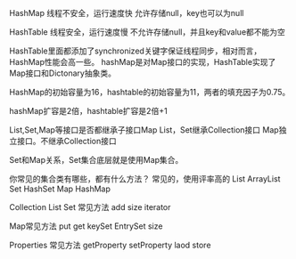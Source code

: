 HashMap 线程不安全，运行速度快
允许存储null，key也可以为null

HashTable 线程安全，运行速度慢
不允许存储null，并且key和value都不能为空

HashTable里面都添加了synchronized关键字保证线程同步，相对而言，HashMap性能会高一些。
hashMap是对Map接口的实现，HashTable实现了Map接口和Dictonary抽象类。  

HashMap的初始容量为16，hashtable的初始容量为11，两者的填充因子为0.75。  

hashMap扩容是2倍，hashtable扩容是2倍+1

List,Set,Map等接口是否都继承子接口Map
List，Set继承Collection接口
Map独立接口。不继承Collection接口

Set和Map关系，Set集合底层就是使用Map集合。

你常见的集合类有哪些，都有什么方法？
常见的，使用评率高的
List ArrayList
Set HashSet
Map HashMap

Collection List Set
常见方法 add size iterator

Map常见方法
put get keySet EntrySet size

Properties
常见方法
getProperty setProperty laod store